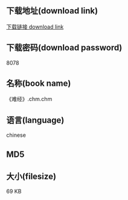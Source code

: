 ## 下载地址(download link)
[下载链接 download link](https://tutu365.netlify.app/?s=%E3%80%8A%E9%9A%BE%E7%BB%8F%E3%80%8B.chm)

## 下载密码(download password)
8078

## 名称(book name)
《难经》.chm.chm

## 语言(language)
chinese

## MD5


## 大小(filesize)
69 KB
